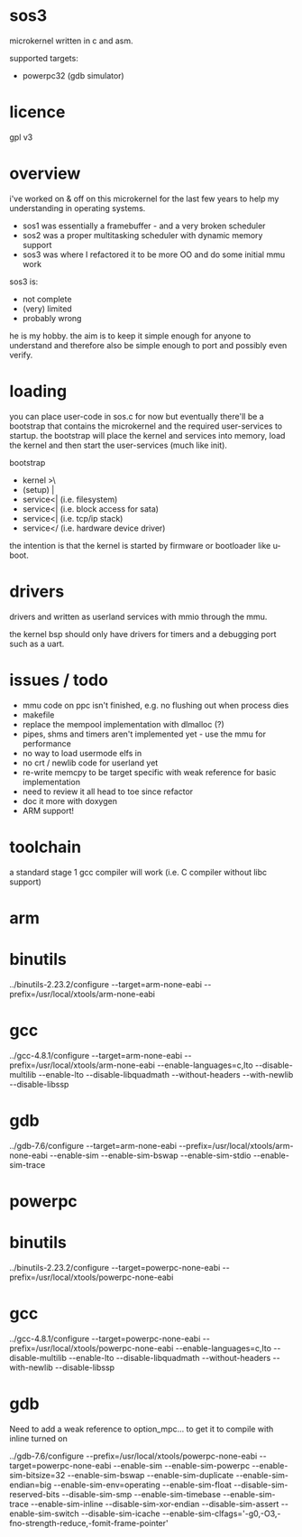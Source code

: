 sos3
====

microkernel written in c and asm.

supported targets:
- powerpc32 (gdb simulator)

licence
=======

gpl v3

overview
========

i've worked on & off on this microkernel for the last few years to help my understanding in operating systems.

* sos1 was essentially a framebuffer - and a very broken scheduler
* sos2 was a proper multitasking scheduler with dynamic memory support
* sos3 was where I refactored it to be more OO and do some initial mmu work 

sos3 is:
* not complete
* (very) limited
* probably wrong

he is my hobby. the aim is to keep it simple enough for anyone to understand and therefore also
be simple enough to port and possibly even verify.

loading
=======

you can place user-code in sos.c for now but eventually there'll be a bootstrap that contains
the microkernel and the required user-services to startup. the bootstrap will place the kernel
and services into memory, load the kernel and then start the user-services (much like init).

 bootstrap
  - kernel >\
  - (setup) |
  - service<| (i.e. filesystem)
  - service<| (i.e. block access for sata)
  - service<| (i.e. tcp/ip stack)
  - service</ (i.e. hardware device driver)
  
the intention is that the kernel is started by firmware or bootloader like u-boot.

drivers
=======

drivers and written as userland services with mmio through the mmu.

the kernel bsp should only have drivers for timers and a debugging port such as a uart.

issues / todo
=============

* mmu code on ppc isn't finished, e.g. no flushing out when process dies
* makefile
* replace the mempool implementation with dlmalloc (?)
* pipes, shms and timers aren't implemented yet - use the mmu for performance
* no way to load usermode elfs in
* no crt / newlib code for userland yet
* re-write memcpy to be target specific with weak reference for basic implementation
* need to review it all head to toe since refactor
* doc it more with doxygen
* ARM support!

toolchain
=========

a standard stage 1 gcc compiler will work (i.e. C compiler without libc support)

 arm
 ===
 
  binutils
  ========
  
  ../binutils-2.23.2/configure --target=arm-none-eabi --prefix=/usr/local/xtools/arm-none-eabi
  
  gcc
  ===
  
  ../gcc-4.8.1/configure --target=arm-none-eabi --prefix=/usr/local/xtools/arm-none-eabi --enable-languages=c,lto --disable-multilib --enable-lto --disable-libquadmath --without-headers --with-newlib --disable-libssp
  
  gdb
  ===
  
  ../gdb-7.6/configure --target=arm-none-eabi --prefix=/usr/local/xtools/arm-none-eabi --enable-sim --enable-sim-bswap --enable-sim-stdio --enable-sim-trace

 powerpc
 =======

  binutils
  ========

  ../binutils-2.23.2/configure --target=powerpc-none-eabi --prefix=/usr/local/xtools/powerpc-none-eabi
 
  gcc
  ===

  ../gcc-4.8.1/configure --target=powerpc-none-eabi --prefix=/usr/local/xtools/powerpc-none-eabi --enable-languages=c,lto --disable-multilib --enable-lto --disable-libquadmath --without-headers --with-newlib --disable-libssp

  gdb
  ===

  Need to add a weak reference to option_mpc... to get it to compile with inline turned on
  
  ../gdb-7.6/configure --prefix=/usr/local/xtools/powerpc-none-eabi --target=powerpc-none-eabi --enable-sim --enable-sim-powerpc --enable-sim-bitsize=32 --enable-sim-bswap --enable-sim-duplicate --enable-sim-endian=big --enable-sim-env=operating --enable-sim-float --disable-sim-reserved-bits --disable-sim-smp --enable-sim-timebase --enable-sim-trace --enable-sim-inline --disable-sim-xor-endian --disable-sim-assert --enable-sim-switch --disable-sim-icache --enable-sim-clfags='-g0,-O3,-fno-strength-reduce,-fomit-frame-pointer'


